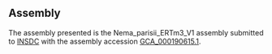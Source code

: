 

Assembly
--------

The assembly presented is the Nema\_parisii\_ERTm3\_V1 assembly
submitted to [INSDC](http://www.insdc.org) with the assembly accession
[GCA\_000190615.1](http://www.ebi.ac.uk/ena/data/view/GCA_000190615.1).
